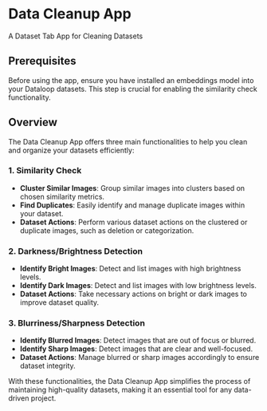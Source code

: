 # Data Cleanup App

A Dataset Tab App for Cleaning Datasets

## Prerequisites

Before using the app, ensure you have installed an embeddings model into your Dataloop datasets. This step is crucial for enabling the similarity check functionality.

## Overview

The Data Cleanup App offers three main functionalities to help you clean and organize your datasets efficiently:

### 1. Similarity Check

-   **Cluster Similar Images**: Group similar images into clusters based on chosen similarity metrics.
-   **Find Duplicates**: Easily identify and manage duplicate images within your dataset.
-   **Dataset Actions**: Perform various dataset actions on the clustered or duplicate images, such as deletion or categorization.

### 2. Darkness/Brightness Detection

-   **Identify Bright Images**: Detect and list images with high brightness levels.
-   **Identify Dark Images**: Detect and list images with low brightness levels.
-   **Dataset Actions**: Take necessary actions on bright or dark images to improve dataset quality.

### 3. Blurriness/Sharpness Detection

-   **Identify Blurred Images**: Detect images that are out of focus or blurred.
-   **Identify Sharp Images**: Detect images that are clear and well-focused.
-   **Dataset Actions**: Manage blurred or sharp images accordingly to ensure dataset integrity.

With these functionalities, the Data Cleanup App simplifies the process of maintaining high-quality datasets, making it an essential tool for any data-driven project.
